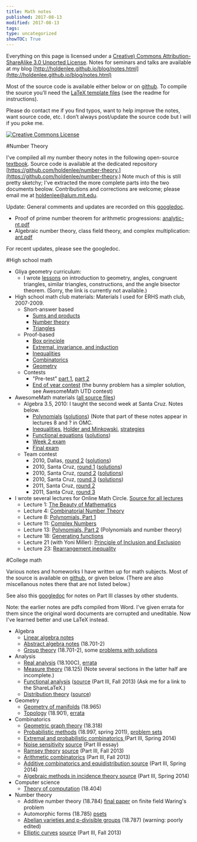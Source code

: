 ```yaml
---
title: Math notes
published: 2017-08-13
modified: 2017-08-13
tags: 
type: uncategorized
showTOC: True
---
```



Everything on this page is licensed under a <a rel="license" href="http://creativecommons.org/licenses/by-sa/3.0/">Creative) Commons Attribution-ShareAlike 3.0 Unported License</a>. 
Notes for seminars and talks are available at my blog 
[http://holdenlee.github.io/blog/notes.html](http://holdenlee.github.io/blog/notes.html)

Most of the source code is available either below or on [github](http://github.com/holdenlee/mathnotes). To compile the source you’ll need the [LaTeX template files](https://github.com/holdenlee/templates) (see the readme for instructions).

Please do contact me if you find typos, want to help improve the notes, want source code, etc. I don’t always post/update the source code but I will if you poke me.

<a rel="license" href="http://creativecommons.org/licenses/by-sa/3.0/"><img alt="Creative Commons License" style="border-width:0" src="http://i.creativecommons.org/l/by-sa/3.0/88x31.png" /></a>

#Number Theory

I've compiled all my number theory notes in the following open-source [textbook](https://www.dropbox.com/s/agebfj7rldc9wl1/number-theory.pdf?dl=0).
Source code is available at the dedicated repository [https://github.com/holdenlee/number-theory.](https://github.com/holdenlee/number-theory.) Note much of this is still pretty sketchy; I've extracted the more complete parts into the two documents beolow.
Contributions and corrections are welcome; please email me at holdenlee@alum.mit.edu.

Update: General comments and updates are recorded on this [googledoc](http://goo.gl/JXBHHS).

+ Proof of prime number theorem for arithmetic progressions: [analytic-nt.pdf](https://www.dropbox.com/s/zf0wjpfylpcd4rf/analytic-nt.pdf?dl=0)
+ Algebraic number theory, class field theory, and complex multiplication: [ant.pdf](https://www.dropbox.com/s/n0hgikez3nlfdui/ant.pdf?dl=0)

For recent updates, please see the googledoc.


#High school math

+ Gliya geometry curriculum:
    + I wrote [lessons](http://gliyanet.com/#!/nexus/math/Geometry) on introduction to geometry, angles, congruent triangles, similar triangles, constructions, and the angle bisector theorem. (Sorry, the link is currently not available.)
+ High school math club materials: Materials I used for ERHS math club, 2007-2009.
    + Short-answer based
        + [Sums and products](http://holdenlee.github.io/high_school/Sums%20and%20Products.pdf)
        + [Number theory](http://holdenlee.github.io/high_school/Number%20Theory%20Part%20Two.pdf)
        + [Triangles](http://holdenlee.github.io/high_school/Triangles.doc)
    + Proof-based
        + [Box principle](http://holdenlee.github.io/high_school/Box.pdf)
        + [Extremal, invariance, and induction](http://holdenlee.github.io/high_school/Strategies.pdf)
        + [Inequalities](http://holdenlee.github.io/high_school/Algebra%20Proofs.doc)
        + [Combinatorics](http://holdenlee.github.io/high_school/Combinatorial%20Proofs.doc)
        + [Geometry](http://holdenlee.github.io/high_school/Geometric%20Proofs.doc)
    + Contests
        + "Pre-test" [part 1](http://holdenlee.github.io/high_school/contest001.jpg), [part 2](http://holdenlee.github.io/high_school/contest001.jpg)
        + [End of year contest](http://holdenlee.github.io/high_school/End-of-Year-Contest.pdf) (the bunny problem has a simpler solution, see AwesomeMath UTD contest)
+ AwesomeMath materials ([all source files](http://holdenlee.github.io/high_school/awesome_math/source.zip))
    + Algebra 3.5, 2010: I taught the second week at Santa Cruz. Notes below.
        + [Polynomials](http://holdenlee.github.io/high_school/awesome_math/polynomials.pdf) ([solutions](http://holdenlee.github.io/high_school/awesome_math/polynomials_solutions.pdf)) (Note that part of these notes appear in lectures 8 and ? in OMC.
        + [Inequalities](http://holdenlee.github.io/high_school/awesome_math/Inequalities.pdf), [Holder and Minkowski](http://holdenlee.github.io/high_school/awesome_math/holder-minkowski.pdf), [strategies](http://holdenlee.github.io/high_school/awesome_math/Inequalities%20strategies.pdf)
        + [Functional equations](http://holdenlee.github.io/high_school/awesome_math/functional.pdf) ([solutions](http://holdenlee.github.io/high_school/awesome_math/functional_solutions.pdf))
        + [Week 2 exam](http://holdenlee.github.io/high_school/awesome_math/exam2-sol.pdf)
        + [Final exam](http://holdenlee.github.io/high_school/awesome_math/exam3.pdf)
    + Team contest
        + 2010, Dallas, [round 2](http://holdenlee.github.io/high_school/awesome_math/2010-dallas-2.pdf) ([solutions](http://holdenlee.github.io/high_school/awesome_math/2010-dallas-2-sol.pdf))
        + 2010, Santa Cruz, [round 1](http://holdenlee.github.io/high_school/awesome_math/2010-sc-1.pdf) ([solutions](http://holdenlee.github.io/high_school/awesome_math/2010-sc-1-sol.pdf))
        + 2010, Santa Cruz, [round 2](http://holdenlee.github.io/high_school/awesome_math/2010-sc-2.pdf) ([solutions](http://holdenlee.github.io/high_school/awesome_math/2010-sc-2-sol.pdf))
        + 2010, Santa Cruz, [round 3](http://holdenlee.github.io/high_school/awesome_math/2010-sc-3.pdf) ([solutions](http://holdenlee.github.io/high_school/awesome_math/2010-sc-3-sol.pdf))
        + 2011, Santa Cruz, [round 2](http://holdenlee.github.io/high_school/awesome_math/2011-sc-2.pdf)
        + 2011, Santa Cruz, [round 3](http://holdenlee.github.io/high_school/awesome_math/2011-sc-3.pdf)
+ I wrote several lectures for Online Math Circle. [Source for all lectures](https://github.com/holdenlee/omc)
    + Lecture 1: [The Beauty of Mathematics](high_school/omc/1-beauty.pdf)
    + Lecture 4: [Combinatorial Number Theory](high_school/omc/cnt.pdf)
    + Lecture 8: [Polynomials, Part 1](high_school/omc/poly1.pdf)
    + Lecture 11: [Complex Numbers](high_school/omc/13-polynum.pdf)
    + Lecture 13: [Polynomials, Part 2](high_school/omc/18-genfunc.pdf) (Polynomials and number theory)
    + Lecture 18: [Generating functions](high_school/omc/18-genfunc.pdf)
    + Lecture 21 (with Yoni Miller): [Principle of Inclusion and Exclusion](high_school/omc/21-pie.pdf)
    + Lecture 23: [Rearrangement inequality](high_school/omc/23-rearrange.pdf)

#College math

Various notes and homeworks I have written up for math subjects. Most of the source is available on [github](https://github.com/holdenlee/mathnotes), or given below. (There are also miscellanous notes there that are not listed below.)

See also this [googledoc](https://docs.google.com/document/d/1KZqXRf1xXlqQh_G-yG1DwgpUEmCo0DLVxe9_33eInQc/edit) for notes on Part III classes by other students.

Note: the earlier notes are pdfs compiled from Word. I've given errata for them since the original word documents are corrupted and uneditable. Now I've learned better and use LaTeX instead.

+ Algebra
    + [Linear algebra notes](http://holdenlee.github.io/coursework/math/linear_algebra.pdf)
    + [Abstract algebra notes](http://holdenlee.github.io/coursework/math/abstract_algebra.pdf) (18.701-2)
    + [Group theory](http://holdenlee.github.io/coursework/math/group_theory.pdf) (18.701-2), some [problems with solutions](http://holdenlee.github.io/college_math/Group%20Theory%20Problems%20with%20Solutions.pdf)
+ Analysis
    + [Real analysis](http://holdenlee.github.io/coursework/math/real_analysis.pdf) (18.100C), [errata](http://holdenlee.github.io/coursework/math/real_analysis_errata.txt)
    + [Measure theory](http://holdenlee.github.io/coursework/math/18125/notes.pdf) (18.125) (Note several sections in the latter half are incomplete.)
    + [Functional analysis](https://www.dropbox.com/s/uo5jgpteak379k9/part_iii_functional.pdf?dl=0) ([source](https://www.dropbox.com/s/zqmyqe06s9zstrd/functional.zip?dl=0) (Part III, Fall 2013) (Ask me for a link to the ShareLaTeX.)
    + [Distribution theory](https://www.dropbox.com/s/kn8evd9ucztiek1/part_iii_distributions.pdf?dl=0) ([source](https://www.dropbox.com/s/jtjgic4xbzj77qn/distributions.zip?dl=0))
+ Geometry
    + [Geometry of manifolds](http://holdenlee.github.io/coursework/math/18.965/main.pdf) (18.965)
    + [Topology](http://holdenlee.github.io/coursework/math/topology.pdf) (18.901), [errata](http://holdenlee.github.io/coursework/math/topology_errata.txt)
+ Combinatorics
    + [Geometric graph theory](http://holdenlee.github.io/coursework/math/18.318/main.pdf) (18.318)
    + [Probabilistic methods](http://holdenlee.github.io/coursework/math/18997/notes.pdf) (18.997, spring 2011), [problem sets](http://holdenlee.github.io/coursework/math/18997/psets.zip)
    + [Extremal and probabilistic combinatorics ](https://www.dropbox.com/s/plrdg8oak90o0g2/part_iii_combo.pdf?dl=0) (Part III, Spring 2014)
    + [Noise sensitivity](https://www.dropbox.com/s/wob1sfwxffwznwm/noise_sensitivity.pdf?dl=0) [source](https://www.dropbox.com/s/6siohdavet0lnkb/ns.zip?dl=0) (Part III essay)
    + [Ramsey theory](https://www.dropbox.com/s/6siohdavet0lnkb/ns.zip?dl=0) [source](https://www.dropbox.com/s/10bymuecjvw5wlp/ramsey.zip?dl=0) (Part III, Fall 2013)
    + [Arithmetic combinatorics](https://docs.google.com/document/d/177DqNun66BGiLKmOIPdOHeHf8lbcZUM7OHpNlsUY7Ho/edit#) (Part III, Fall 2013)
    + [Additive combinatorics and equidistribution ](https://www.dropbox.com/s/tkkgwcrcxxecuhk/part_iii_equidistribution.pdf?dl=0) [source](https://www.dropbox.com/s/foqhbttmqyqu2yo/ed.zip?dl=0) (Part III, Spring 2014)
    + [Algebraic methods in incidence theory ](https://www.dropbox.com/s/85csggziyk983sl/AMiIT_review.pdf?dl=0) [source](https://www.dropbox.com/s/nmr10deid4wwvno/AMiIT.zip?dl=0) (Part III, Spring 2014)
+ Computer science
    + [Theory of computation](http://holdenlee.github.io/coursework/math/18.404/main.pdf) (18.404) 
+ Number theory
    + Additive number theory (18.784) [final paper](http://holdenlee.github.io/coursework/math/18784/Finite%20field%20Waring.pdf) on finite field Waring's problem
    + Automorphic forms (18.785) [psets](http://holdenlee.github.io/coursework/math/18785/psets.zip)
    + [Abelian varieties and p-divisible groups](http://holdenlee.github.io/coursework/math/18.787/main.pdf) (18.787) (warning: poorly edited)
    + [Elliptic curves](https://www.dropbox.com/s/t1c08591cs5otfb/part_iii_elliptic.pdf?dl=0) [source](https://www.dropbox.com/s/pw8wd3oiiti6krs/elliptic.zip?dl=0) (Part III, Fall 2013)

